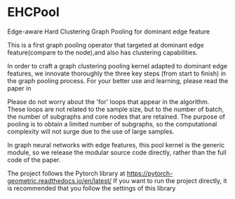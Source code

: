 # EHCPool
Edge-aware Hard Clustering Graph Pooling for dominant edge feature

This is a first graph pooling operator that targeted at dominant edge feature(compare to the node),and also has clustering capabilities.

In order to craft a graph clustering pooling kernel adapted to dominant edge features, we innovate thoroughly the three key steps (from start to finish) in the graph pooling process. For your better use and learning, please read the paper in

Please do not worry about the 'for'  loops that appear in the algorithm. These loops are not related to the sample size, but to the number of batch, the number of subgraphs and core nodes that are retained. The purpose of pooling is to obtain a limited number of subgraphs, so the computational complexity will not surge due to the use of large samples.

In graph neural networks with edge features, this pool kernel is the generic module, so we release the modular source code directly, rather than the full code of the paper.

The project follows the Pytorch library at https://pytorch-geometric.readthedocs.io/en/latest/
If you want to run the project directly, it is recommended that you follow the settings of this library
